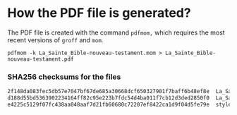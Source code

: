 # How the PDF file is generated?
The PDF file is created with the command `pdfmom,` which requires the most recent versions of `groff` and `mom`.

```shell
pdfmom -k La_Sainte_Bible-nouveau-testament.mom > La_Sainte_Bible-nouveau-testament.pdf
```

### SHA256 checksums for the files
```txt
2f148da083fec5db57e7047bf67de685a30668dcf650327901f7baff6b48ef8e  La_Sainte_Bible-nouveau-testament.mom
d188d55bd5363902234164ff82c95e223b7fdc54d4ba011f7cb12d3ded2850f0  La_Sainte_Bible-nouveau-testament.pdf
e4225c5129f07fc438aa048aaf7d21fb60680c72207ef8422ca1d9f04d5fe79e  stylesheet.mom
```
